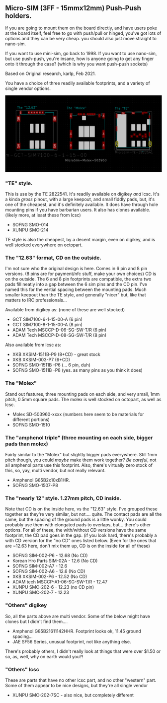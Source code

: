 
## Micro-SIM (3FF - 15mmx12mm) Push-Push holders.
If you are going to mount them on the board directly, and have users poke at the board
itself, feel free to go with push/pull or hinged, you've got
lots of options and they can be very cheap.  you should also just move straight to nano-sim.

If you want to use mini-sim, go back to 1998.  If you want to use nano-sim, but
use push-push, you're insane, how is anyone going to get any finger onto it through the case?
(which is why you want push-push sockets)

Based on Original research, karlp, Feb 2021.

You have a choice of three readily available footprints, and a variety of single vendor options.

![](microsim-footprint-shootout.png)

### "TE" style.
This is use by the TE 2822541.  It's readily available on digikey _and_ lcsc.
It's a kinda _gross_ pinout, with a large keepout, and small fiddly pads, but, 
it's one of the cheapest, and it's definitely available.
It does have through hole mounting pins if you have barbarian users.
It also has clones available. (likely more, at least these from lcsc)

* SOFNG SMO-014
* XUNPU SMC-214

TE style is also the cheapest, by a decent margin, even on digikey, and is well
stocked everywhere on octopart.

### The "12.63" format, CD on the outside.
I'm not sure who the original design is here.  Comes in 6 pin and 8 pin versions.
(8 pins are for payment/nfc stuff, make your own choices)  CD is on the outside.
The 6 and 8 pin footprints are compatible, the extra two pads fill neatly into a
gap between the 6 sim pins and the CD pin.
I've named this for the vertial spacing between the mounting pads.
Much smaller keepout than the TE style, and generally "nicer" but, like that matters
to IRC professionals...

Available from digikey as: (none of these are well stocked)
* GCT SIM7100-6-1-15-00-A  (6 pin)
* GCT SIM7100-8-1-15-00-A  (8 pin)
* ADAM Tech MSCCP-D-06-SG-SW-T/R (6 pin)
* ADAM Tech MSCCP-D-08-SG-SW-T/R (8 pin)

Also available from lcsc as:
* XKB XKSIM-1511B-P9 (8+CD) - great stock
* XKB XKSIM-003-P7 (6+CD)
* SOFNG SMO-1511B -P6 (... 6 pin, duh)
* SOFNG SMO-1511B -P8 (yes. as many pins as you think it does)

### The "Molex" 
Stand out features, three mounting pads on each side, and very small,
1mm pitch, 0.5mm square pads.
The molex is well stocked on octopart, as well as lcsc.

* Molex SD-503960-xxxx (numbers here seem to be materials for different portions)
* SOFNG SMO-1510 

### The "amphenol triple" (three mounting on each side, bigger pads than molex)
Fairly similar to the "Molex" but slightly bigger pads everywhere.
Still 1mm pitch though, you could _maybe_ make them work together?
*Be careful*, not all amphenol parts use this footprint.
Also, there's virtually zero stock of this, so, yay, multi vendor, but not really relevant.

* Amphenol G85B2x10xB1HR.
* SOFNG SMO-1507-P8

### The "nearly 12" style. 1.27mm pitch, CD inside.
Note that CD is on the inside here, vs the "12.63" style.
I've grouped these together as they're very similar, but not.... quite.
The contact pads are all the same, but the spacing of the ground pads is a little wonky.
You could probably use them with elongated pads to overlaps, but... there's other options.
For all of these, the with/without CD versions have the same footprint,
the CD pad goes in the gap. (if you look hard, there's probably a with CD version for
the "no CD" ones listed below.
(Even for the ones that are ~12.63 here, don't mix them up, CD is on the inside for
all of these)

* SOFNG SIM-002-P6 - 12.68 (No CD)
* Korean Hro Parts SIM-02A - 12.6 (No CD)
* SOFNG SIM-002-A7 - 12.6
* SOFNG SIM-002-A6 - 12.6 (No CD)
* XKB XKSIM-002-P6 - 12.52 (No CD)
* ADAM tech MSCCP-A1-06-SG-SW-T/R - 12.47
* XUNPU SMC-202-6 - 12.23 (no CD pin)
* XUNPU SMC-202-7 - 12.23


### "Others" digikey
So, all the parts above are multi vendor.  Some of the below might have clones
but I didn't find them.... 

* Amphenol G85B21611142HHR.  Footprint looks ok, 11.45 ground spacing...
* JAE SF56 Series, unusual footprint, not like anything else.

There's probably others, I didn't really look at things that were over $1.50 or so, as, well,
why on earth would you?!

### "Others" lcsc
These are parts that have no other lcsc part, and no other "western" part.  Some of them
appear to be nice designs, but they're all single vendor

* XUNPU SMC-202-7SC - also nice, but completely different


